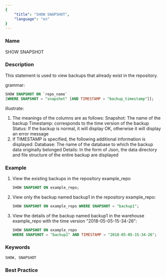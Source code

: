 ```yaml
---
{
    "title": "SHOW SNAPSHOT",
    "language": "en"
}
---
```


<!--
Licensed to the Apache Software Foundation (ASF) under one
or more contributor license agreements.  See the NOTICE file
distributed with this work for additional information
regarding copyright ownership.  The ASF licenses this file
to you under the Apache License, Version 2.0 (the
"License"); you may not use this file except in compliance
with the License.  You may obtain a copy of the License at

  http://www.apache.org/licenses/LICENSE-2.0

Unless required by applicable law or agreed to in writing,
software distributed under the License is distributed on an
"AS IS" BASIS, WITHOUT WARRANTIES OR CONDITIONS OF ANY
KIND, either express or implied.  See the License for the
specific language governing permissions and limitations
under the License.
-->



### Name

SHOW SNAPSHOT

### Description

This statement is used to view backups that already exist in the repository.

grammar:

```sql
SHOW SNAPSHOT ON `repo_name`
[WHERE SNAPSHOT = "snapshot" [AND TIMESTAMP = "backup_timestamp"]];
```

illustrate:

1. The meanings of the columns are as follows:
              Snapshot: The name of the backup
              Timestamp: corresponds to the time version of the backup
              Status: If the backup is normal, it will display OK, otherwise it will display an error message
2. If TIMESTAMP is specified, the following additional information is displayed:
                            Database: The name of the database to which the backup data originally belonged
                            Details: In the form of Json, the data directory and file structure of the entire backup are displayed

### Example

1. View the existing backups in the repository example_repo

   ```sql
   SHOW SNAPSHOT ON example_repo;
   ```

2. View only the backup named backup1 in the repository example_repo:

   ```sql
   SHOW SNAPSHOT ON example_repo WHERE SNAPSHOT = "backup1";
   ```

3. View the details of the backup named backup1 in the warehouse example_repo with the time version "2018-05-05-15-34-26":

   ```sql
   SHOW SNAPSHOT ON example_repo
   WHERE SNAPSHOT = "backup1" AND TIMESTAMP = "2018-05-05-15-34-26";
   ```

### Keywords

    SHOW, SNAPSHOT

### Best Practice


